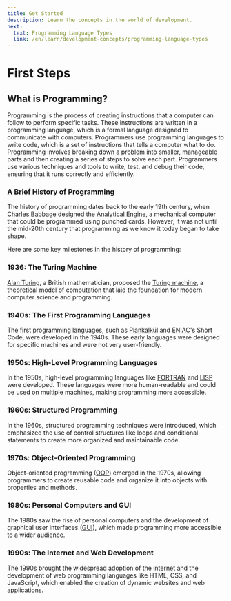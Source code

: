 ```yaml
---
title: Get Started
description: Learn the concepts in the world of development.
next:
  text: Programming Language Types
  link: /en/learn/development-concepts/programming-language-types
---
```


# First Steps

## What is Programming?

Programming is the process of creating instructions that a computer can follow to perform specific tasks. These instructions are written in a programming language, which is a formal language designed to communicate with computers. Programmers use programming languages to write code, which is a set of instructions that tells a computer what to do.
Programming involves breaking down a problem into smaller, manageable parts and then creating a series of steps to solve each part. Programmers use various techniques and tools to write, test, and debug their code, ensuring that it runs correctly and efficiently.

### A Brief History of Programming

The history of programming dates back to the early 19th century, when <a href="https://en.wikipedia.org/wiki/Charles_Babbage" target="_blank">Charles Babbage</a> designed the <a href="https://es.wikipedia.org/wiki/M%C3%A1quina_anal%C3%ADtica" target="_blank">Analytical Engine</a>, a mechanical computer that could be programmed using punched cards. However, it was not until the mid-20th century that programming as we know it today began to take shape.

Here are some key milestones in the history of programming:

### 1936: The Turing Machine

<a href="https://en.wikipedia.org/wiki/Alan_Turing" target="_blank">Alan Turing</a>, a British mathematician, proposed the <a href="https://en.wikipedia.org/wiki/Analytical_engine" target="_blank">Turing machine</a>, a theoretical model of computation that laid the foundation for modern computer science and programming.

### 1940s: The First Programming Languages

The first programming languages, such as <a href="https://en.wikipedia.org/wiki/Plankalk%C3%BCl" target="_blank">Plankalkül</a> and <a href="https://en.wikipedia.org/wiki/ENIAC" target="_blank">ENIAC</a>'s Short Code, were developed in the 1940s. These early languages were designed for specific machines and were not very user-friendly.

### 1950s: High-Level Programming Languages

In the 1950s, high-level programming languages like <a href="https://en.wikipedia.org/wiki/Fortran" target="_blank">FORTRAN</a> and <a href="https://en.wikipedia.org/wiki/Lisp_(programming_language)" target="_blank">LISP</a> were developed. These languages were more human-readable and could be used on multiple machines, making programming more accessible.

### 1960s: Structured Programming

In the 1960s, structured programming techniques were introduced, which emphasized the use of control structures like loops and conditional statements to create more organized and maintainable code.

### 1970s: Object-Oriented Programming

Object-oriented programming ([OOP](/en/learn/development-concepts/object-oriented-programming)) emerged in the 1970s, allowing programmers to create reusable code and organize it into objects with properties and methods.

### 1980s: Personal Computers and GUI

The 1980s saw the rise of personal computers and the development of graphical user interfaces ([GUI](/en/learn/development-concepts/gui)), which made programming more accessible to a wider audience.

### 1990s: The Internet and Web Development
The 1990s brought the widespread adoption of the internet and the development of web programming languages like HTML, CSS, and JavaScript, which enabled the creation of dynamic websites and web applications.